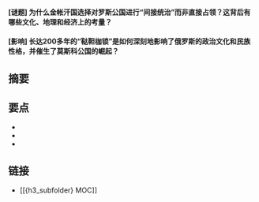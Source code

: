 #### [谜题] 为什么金帐汗国选择对罗斯公国进行“间接统治”而非直接占领？这背后有哪些文化、地理和经济上的考量？


#### [影响] 长达200多年的“鞑靼枷锁”是如何深刻地影响了俄罗斯的政治文化和民族性格，并催生了莫斯科公国的崛起？


## 摘要


## 要点

- 
- 
- 

## 链接

- [[{h3_subfolder} MOC]]
